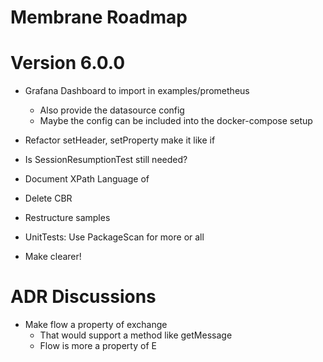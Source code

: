 # Membrane Roadmap

# Version 6.0.0

- Grafana Dashboard to import in examples/prometheus
  - Also provide the datasource config
  - Maybe the config can be included into the docker-compose setup





- Refactor setHeader, setProperty make it like if
- Is SessionResumptionTest still needed?
- Document XPath Language of <if>
- Delete CBR
- Restructure samples
- UnitTests: Use PackageScan for more or all
- Make <log headerOnly="false"/> clearer! 

# ADR Discussions

- Make flow a property of exchange 
  - That would support a method like getMessage
  - Flow is more a property of E